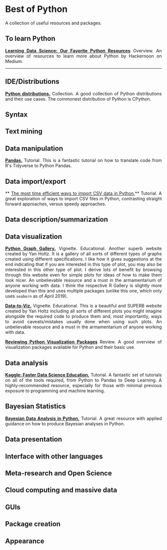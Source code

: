 # Best of Python

<div align="justify">

A collection of useful resources and packages.


## To learn Python

**[Learning Data Science: Our Favorite Python Resources](https://hackernoon.com/learning-data-science-our-favorite-python-resources-from-free-to-not-877fca5c92f0)** Overview. An overview of resources to learn more about Python by Hackernoon on Medium.


***

## IDE/Distributions

**[Python distributions.](https://www.infoworld.com/article/3267976/python/anaconda-cpython-pypy-and-more-know-your-python-distributions.amp.html)** Collection. A good collection of Python distributions and their use cases. The commonest distribution of Python is CPython.



## Syntax





## Text mining




## Data manipulation

**[Pandas.](https://stmorse.github.io/journal/tidyverse-style-pandas.html)** Tutorial. This is a fantastic tutorial on how to translate code from R's Tidyverse to Python Pandas.





## Data import/export

** [The most time efficient ways to import CSV data in Python.](https://medium.com/casual-inference/the-most-time-efficient-ways-to-import-csv-data-in-python-cc159b44063d)** Tutorial. A great exploration of ways to import CSV files in Python, contrasting straight forward approaches, versus speedy approaches.




## Data description/summarization





## Data visualization

**[Python Graph Gallery.](https://python-graph-gallery.com/)** Vignette. Educational. Another superb website created by Yan Holtz. It is a gallery of all sorts of different types of graphs created using different specifications. I like how it gives suggestions at the end indicating that if you are interested in this type of plot, you may also be interested in this other type of plot. I derive lots of benefit by browsing through this website even for simple plots for ideas of how to make them look nicer. An unbelievable resource and a must in the armamentarium of anyone working with data. I think the respective R Gallery is slightly more developed than this and uses multiple packages (unlike this one, which only uses `seaborn` as of April 2019).

**[Data-to-Viz.](https://www.data-to-viz.com/)** Vignette. Educational. This is a beautiful and SUPERB website created by Yan Holtz including all sorts of different plots you might imagine alongside the required code to produce them and, most importantly, ways to avoid caveats/mistakes usually done when using such plots. An unbelievable resource and a must in the armamentarium of anyone working with data.

**[Reviewing Python Visualization Packages](https://towardsdatascience.com/reviewing-python-visualization-packages-fa7fe12e622b)** Review. A good overview of visualization packages available for Python and their basic use.









## Data analysis

**[Kaggle: Faster Data Science Education.](https://www.kaggle.com/learn/overview)** Tutorial. A fantastic set of tutorials on all of the tools required, from Python to Pandas to Deep Learning. A highly-recommended resource, especially for those with minimal previous exposure to programming and machine learning.




## Bayesian Statistics

**[Bayesian Data Analysis in Python.](https://camdavidsonpilon.github.io/Probabilistic-Programming-and-Bayesian-Methods-for-Hackers/)** Tutorial. A great resource with applied guidance on how to produce Bayesian analyses in Python.






## Data presentation





## Interface with other languages





## Meta-research and Open Science




## Cloud computing and massive data





## GUIs





## Package creation





## Appearance


</div>
